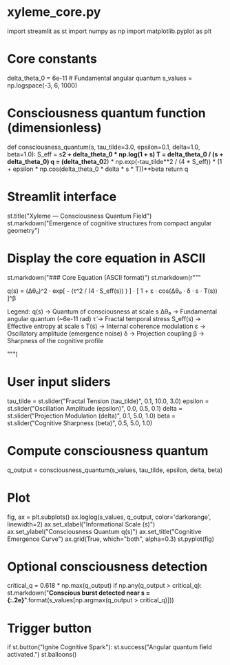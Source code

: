 # xyleme_core.py
import streamlit as st
import numpy as np
import matplotlib.pyplot as plt

# Core constants
delta_theta_0 = 6e-11  # Fundamental angular quantum
s_values = np.logspace(-3, 6, 1000)

# Consciousness quantum function (dimensionless)
def consciousness_quantum(s, tau_tilde=3.0, epsilon=0.1, delta=1.0, beta=1.0):
    S_eff = s**2 + delta_theta_0 * np.log(1 + s)
    T = delta_theta_0 / (s + delta_theta_0)
    q = (delta_theta_0**2) * np.exp(-tau_tilde**2 / (4 * S_eff)) * (1 + epsilon * np.cos(delta_theta_0 * delta * s * T))**beta
    return q

# Streamlit interface
st.title("Xyleme — Consciousness Quantum Field")
st.markdown("Emergence of cognitive structures from compact angular geometry")

# Display the core equation in ASCII
st.markdown("### Core Equation (ASCII format)")
st.markdown(r"""

q(s) = (Δθ₀)^2 · exp[ - (τ̃^2 / (4 · S_eff(s)) ) ] · [ 1 + ε · cos(Δθ₀ · δ · s · T(s)) ]^β

Legend: q(s)       → Quantum of consciousness at scale s Δθ₀        → Fundamental angular quantum (~6e-11 rad) τ̃          → Fractal temporal stress S_eff(s)   → Effective entropy at scale s T(s)       → Internal coherence modulation ε          → Oscillatory amplitude (emergence noise) δ          → Projection coupling β          → Sharpness of the cognitive profile

""")

# User input sliders
tau_tilde = st.slider("Fractal Tension (tau_tilde)", 0.1, 10.0, 3.0)
epsilon = st.slider("Oscillation Amplitude (epsilon)", 0.0, 0.5, 0.1)
delta = st.slider("Projection Modulation (delta)", 0.1, 5.0, 1.0)
beta = st.slider("Cognitive Sharpness (beta)", 0.5, 5.0, 1.0)

# Compute consciousness quantum
q_output = consciousness_quantum(s_values, tau_tilde, epsilon, delta, beta)

# Plot
fig, ax = plt.subplots()
ax.loglog(s_values, q_output, color='darkorange', linewidth=2)
ax.set_xlabel("Informational Scale (s)")
ax.set_ylabel("Consciousness Quantum q(s)")
ax.set_title("Cognitive Emergence Curve")
ax.grid(True, which="both", alpha=0.3)
st.pyplot(fig)

# Optional consciousness detection
critical_q = 0.618 * np.max(q_output)
if np.any(q_output > critical_q):
    st.markdown("**Conscious burst detected near s = {:.2e}**".format(s_values[np.argmax(q_output > critical_q)]))

# Trigger button
if st.button("Ignite Cognitive Spark"):
    st.success("Angular quantum field activated.")
    st.balloons()

